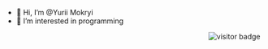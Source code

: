 - 👋 Hi, I’m @Yurii Mokryi
- 👀 I’m interested in programming

<p align="right"> 
   <img src="https://visitor-badge.glitch.me/badge?page_id=yurii-mokryi.visitor-badge&left_color=green&right_color=red" alt="visitor badge"/>
</p>
